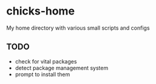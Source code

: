 chicks-home
===========

My home directory with various small scripts and configs

TODO
----

* check for vital packages
* detect package management system
* prompt to install them
